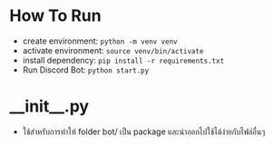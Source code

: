 # How To Run
- create environment: ``` python -m venv venv ``` <br/>
- activate environment: ```source venv/bin/activate``` <br/>
- install dependency: ```pip install -r requirements.txt``` <br/>
- Run Discord Bot: ```python start.py```

# \_\_init__.py
- ใช้สำหรับการทำให้ folder bot/ เป็น package และนำออกไปใช้ได้ง่ายกับไฟล์อื่นๆ